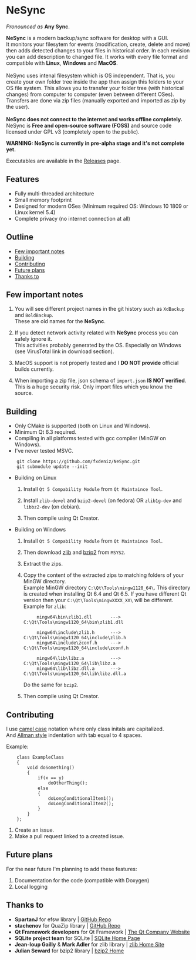 # NeSync

_Pronounced as_ __Any Sync__.

__NeSync__ is a modern backup/sync software for desktop with a GUI.<br>
It monitors your filesytem for events (modification, create, delete and move) then adds detected changes to your files in historical order.
In each revision you can add description to changed file. It works with every file format and compatible with __Linux__, __Windows__ and __MacOS__.
<br><br>
NeSync uses intenal filesystem which is OS independent.
That is, you create your own folder tree inside the app then assign this folders to your OS file system. 
This allows you to transfer your folder tree (with historical changes) from computer to computer (even between different OSes).
Transfers are done via zip files (manually exported and imported as zip by the user).
<br><br>
__NeSync does not connect to the internet and works offline completely.__<br>
NeSync is __Free and open-source software (FOSS)__ and source code licensed under GPL v3 (completely open to the public).

__WARNING: NeSync is currently in pre-alpha stage and it's not complete yet.__

Executables are available in the [Releases](https://github.com/fxdeniz/NeSync/releases) page.


## Features
* Fully multi-threaded architecture
* Small memory footprint
* Designed for modern OSes (Minimum required OS: Windows 10 1809  or Linux kernel 5.4)
* Complete privacy (no internet connection at all)


## Outline

* [Few important notes](#few-important-notes)
* [Building](#building)
* [Contributing](#contributing)
* [Future plans](#future-plans)
* [Thanks to](#thanks-to)

## Few important notes

1. You will see different project names in the git history such as `XdBackup` and `BoldBackup`.<br>
   These are old names for the __NeSync__.
   
2. If you detect network activity related with __NeSync__ process you can safely ignore it.<br>
   This activities probably generated by the OS. Especially on Windows (see VirusTotal link in download section).
   
3. MacOS support is not properly tested and I __DO NOT provide__ official builds currently.

4. When importing a zip file, json schema of `import.json` __IS NOT verified__.<br>
   This is a huge security risk. Only import files which you know the source.


## Building

* Only CMake is supported (both on Linux and Windows).
* Minimum Qt 6.3 required.
* Compiling in all platforms tested with gcc compiler (MinGW on Windows).
* I've never tested MSVC.

```
    git clone https://github.com/fxdeniz/NeSync.git
    git submodule update --init
```

* Building on Linux
    1. Install `Qt 5 Compability Module` from `Qt Maintaince Tool`.
    
    2. Install `zlib-devel` and `bzip2-devel` (on fedora) OR `zlib1g-dev` and `libbz2-dev` (on debian).
    
    3. Then compile using Qt Creator.
    
* Building on Windows
    1. Install `Qt 5 Compability Module` from `Qt Maintaince Tool`.
    
    2. Then download [zlib](https://packages.msys2.org/package/mingw-w64-x86_64-zlib) and 
       [bzip2](https://packages.msys2.org/package/mingw-w64-x86_64-bzip2) from `MSYS2`.
       
    3. Extract the zips.
    
    4. Copy the content of the extracted zips to matching folders of your MinGW directory.<br>
       Example MinGW directory `C:\Qt\Tools\mingw1120_64\`. This directory is created when installing Qt 6.4 and Qt 6.5.
       If you have different Qt version then your `C:\Qt\Tools\mingwXXXX_XX\` will be different.
       <br>
       Example for `zlib`:
       ```
            mingw64\bin\zlib1.dll       --->    C:\Qt\Tools\mingw1120_64\bin\zlib1.dll
            
            mingw64\include\zlib.h      --->    C:\Qt\Tools\mingw1120_64\include\zlib.h        
            mingw64\include\zconf.h     --->    C:\Qt\Tools\mingw1120_64\include\zconf.h
            
            mingw64\lib\libz.a          --->    C:\Qt\Tools\mingw1120_64\lib\libz.a
            mingw64\lib\libz.dll.a      --->    C:\Qt\Tools\mingw1120_64\lib\libz.dll.a
       ```
       Do the same for `bzip2`.
       
    5. Then compile using Qt Creator.

## Contributing

I use [camel case](https://en.wikipedia.org/wiki/Camel_case) notation where only class initals are capitalized.<br>
And [Allman style](https://en.wikipedia.org/wiki/Indentation_style#Allman_style) indentation with tab equal to 4 spaces.
    
Example:
```
    class ExampleClass
    {
        void doSomething()
        {
            if(x == y)
                doOtherThing();
            else
            {
                doLongConditionalItem1();
                doLongConditionalItem2();                    
            }
        }
    };
```
    
1. Create an issue.
2. Make a pull request linked to a created issue.


## Future plans

For the near future I'm planning to add these features:
1. Documentation for the code (compatible with Doxygen)
2. Local logging


## Thanks to

* __SpartanJ__ for efsw library | [GitHub Repo](https://github.com/SpartanJ/efsw)
* __stachenov__ for QuaZip library | [GitHub Repo](https://github.com/stachenov/quazip)
* __Qt Framework developers__ for Qt Framework | [The Qt Company Website](https://www.qt.io)
* __SQLite project team__ for SQLite | [SQLite Home Page](https://www.sqlite.org)
* __Jean-loup Gailly__ & __Mark Adler__ for zlib library | [zlib Home Site](https://zlib.net)
* __Julian Seward__ for bzip2 library | [bzip2 Home](https://sourceware.org/bzip2)
